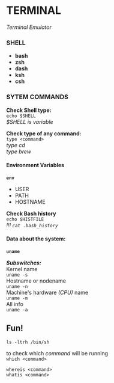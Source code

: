 # TERMINAL

_Terminal Emulator_

### SHELL

- **bash**
- **zsh**
- **dash**
- **ksh**
- **csh**

### SYTEM COMMANDS

**Check Shell type:**  
`echo $SHELL`  
_$SHELL is variable_

**Check type of any command:**  
`type <command>`  
_type cd_  
_type brew_

#### Environment Variables

**`env`**

- USER
- PATH
- HOSTNAME

**Check Bash history**  
`echo $HISTFILE`  
_!!! `cat .bash_history`_

#### Data about the system:

**`uname`**

**_Subswitches:_**  
Kernel name  
`uname -s`  
Hostname or nodename  
`uname -n`  
Machine's hardware _(CPU)_ name  
`uname -m`  
All info  
`uname -a`

## Fun!

`ls -ltrh /bin/sh`

to check which _command_ will be running  
`which <command>`

`whereis <command>`  
`whatis <command>`
